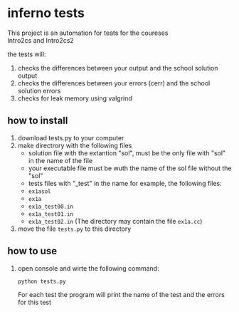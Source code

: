 # inferno tests #
This project is an automation for teats for the coureses  
Intro2cs and Intro2cs2  

the tests will:
1. checks the differences between your output and the school solution output
2. checks the differences between your errors (cerr) and the school solution errors
3. checks for leak memory using valgrind

## how to install ##
1. download tests.py to your computer
2. make directrory with the following files
   * solution file with the extantion "sol", must be the only file with "sol" in the name of the file
   * your executable file must be wuth the name of the sol file without the "sol"
   * tests files with "\_test" in the name
   for example, the following files:
   * `ex1asol`
   * `ex1a`
   * `ex1a_test00.in`
   * `ex1a_test01.in`
   * `ex1a_test02.in`
   (The directory may contain the file `ex1a.cc`)
3. move the file `tests.py` to this directory

## how to use ##
1. open console and wirte the following command:  
   ```bash
   python tests.py
   ```
   For each test the program will print the name of the test and the errors for this test 
   
